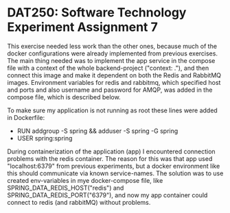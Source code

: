 # DAT250: Software Technology Experiment Assignment 7

This exercise needed less work than the other ones, because much of the docker configurations were already implemented 
from previous exercises.
The main thing needed was to implement the app service in the compose file with a context of the whole backend-project 
("context: ."), and then connect this image and make it dependent on both the Redis and RabbitMQ images.
Environment variables for redis and rabbitmq, which specified host and ports and also username and password for AMQP, was
added in the compose file, which is described below.

To make sure my application is not running as root these lines were added in Dockerfile:
- RUN addgroup -S spring && adduser -S spring -G spring
- USER spring:spring

During containerization of the application (app) I encountered connection problems with the redis container. The reason
for this was that app used "localhost:6379" from previous experiments, but a docker environment like
this should communicate via known service-names. The solution was to use created env-variables in mye docker-compose 
file, like SPRING_DATA_REDIS_HOST("redis") and SPRING_DATA_REDIS_PORT("6379"), and now my app container could
connect to redis (and rabbitMQ) without problems. 

